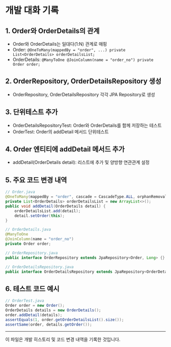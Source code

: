 # 개발 대화 기록

## 1. Order와 OrderDetails의 관계
- Order와 OrderDetails는 일대다(1:N) 관계로 매핑
- Order: `@OneToMany(mappedBy = "order", ...) private List<OrderDetails> orderDetailsList;`
- OrderDetails: `@ManyToOne @JoinColumn(name = "order_no") private Order order;`

## 2. OrderRepository, OrderDetailsRepository 생성
- OrderRepository, OrderDetailsRepository 각각 JPA Repository로 생성

## 3. 단위테스트 추가
- OrderDetailsRepositoryTest: Order와 OrderDetails를 함께 저장하는 테스트
- OrderTest: Order의 addDetail 메서드 단위테스트

## 4. Order 엔티티에 addDetail 메서드 추가
- addDetail(OrderDetails detail): 리스트에 추가 및 양방향 연관관계 설정

## 5. 주요 코드 변경 내역
```java
// Order.java
@OneToMany(mappedBy = "order", cascade = CascadeType.ALL, orphanRemoval = true)
private List<OrderDetails> orderDetailsList = new ArrayList<>();
public void addDetail(OrderDetails detail) {
    orderDetailsList.add(detail);
    detail.setOrder(this);
}

// OrderDetails.java
@ManyToOne
@JoinColumn(name = "order_no")
private Order order;

// OrderRepository.java
public interface OrderRepository extends JpaRepository<Order, Long> {}

// OrderDetailsRepository.java
public interface OrderDetailsRepository extends JpaRepository<OrderDetails, Long> {}
```

## 6. 테스트 코드 예시
```java
// OrderTest.java
Order order = new Order();
OrderDetails details = new OrderDetails();
order.addDetail(details);
assertEquals(1, order.getOrderDetailsList().size());
assertSame(order, details.getOrder());
```

---

이 파일은 개발 히스토리 및 코드 변경 내역을 기록한 것입니다.

